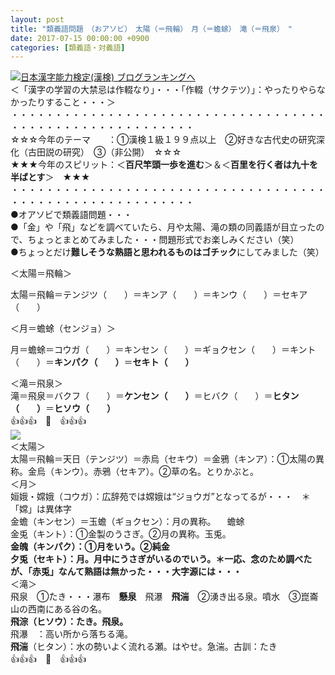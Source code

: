 ```yaml
---
layout: post
title: "類義語問題　（おアソビ）　太陽（＝飛輪）　月（＝蟾蜍）　滝（＝飛泉）　"
date: 2017-07-15 00:00:00 +0900
categories: [類義語・対義語]
---
```


[![](/syuusyuu9701/assets/images/類義語問題-（おアソビ）-太陽（＝飛輪）-月（＝蟾蜍）-滝（＝飛泉）--br_c_3028_1.gif)](http://blog.with2.net/link.php?1659096:3028 "日本漢字能力検定(漢検) ブログランキングへ")[日本漢字能力検定(漢検) ブログランキングへ](http://blog.with2.net/link.php?1659096:3028)  
＜「漢字の学習の大禁忌は作輟なり」・・・「作輟（サクテツ）」：やったりやらなかったりすること・・・＞  
・・・・・・・・・・・・・・・・・・・・・・・・・・・・・・・・・・・・・・・・・・・・・・・・・・・・・・・・・  
☆☆☆今年のテーマ　　：①漢検１級１９９点以上　②好きな古代史の研究深化（古田説の研究）　③（非公開）　☆☆☆　　  
★★★今年のスピリット：＜**百尺竿頭一歩を進む**＞＆＜**百里を行く者は九十を半ばとす**＞　★★★  
・・・・・・・・・・・・・・・・・・・・・・・・・・・・・・・・・・・・・・・・・・・・・・・・・・・・・・・・・  
●オアソビで類義語問題・・・  
●「金」や「飛」などを調べていたら、月や太陽、滝の類の同義語が目立ったので、ちょっとまとめてみました・・・問題形式でお楽しみください（笑）  
●ちょっとだけ**難しそうな熟語と思われるものはゴチック**にしてみました（笑）  
  
＜太陽＝飛輪＞　  
  
太陽＝飛輪＝テンジツ（　　）＝キンア（　　）＝キンウ（　　）＝セキア（　　）　  
  
＜月＝蟾蜍（センジョ）＞  
  
月＝蟾蜍＝コウガ（　　）＝キンセン（　　）＝ギョクセン（　　）＝キント（　　）＝**キンパク（　　）**＝**セキト（　　）**  
  
＜滝＝飛泉＞  
滝＝飛泉＝バクフ（　　）＝**ケンセン（　　）**＝ヒバク（　　）＝**ヒタン（　　）**＝**ヒソウ（　　）**  
👍👍👍　🐔　👍👍👍  
![](/syuusyuu9701/assets/images/類義語問題-（おアソビ）-太陽（＝飛輪）-月（＝蟾蜍）-滝（＝飛泉）--97fbf1acd5484d49848db225baa07d8d.png)  
＜太陽＞  
太陽＝飛輪＝天日（テンジツ）＝赤烏（セキウ）＝金鴉（キンア）：①太陽の異称。金烏（キンウ）。赤鴉（セキア）。②草の名。とりかぶと。  
＜月＞  
姮娥・嫦娥（コウガ）：広辞苑では嫦娥は“ジョウガ”となってるが・・・　＊「嫦」は異体字  
金蟾（キンセン）＝玉蟾（ギョクセン）：月の異称。 　蟾蜍  
金兎（キント）：①金製のうさぎ。②月の異称。玉兎。  
**金魄（キンパク）：①月をいう。②純金**  
**夕兎（セキト）：月。月中にうさぎがいるのでいう。＊一応、念のため調べたが、「赤兎」なんて熟語は無かった・・・大字源には・・・**  
＜滝＞  
飛泉　①たき・・・瀑布　**懸泉**　飛瀑　**飛湍**　②湧き出る泉。噴水　③崑崙山の西南にある谷の名。  
**飛淙（ヒソウ）：たき。飛泉。**  
飛瀑　：高い所から落ちる滝。  
**飛湍**（ヒタン）：水の勢いよく流れる瀬。はやせ。急湍。古訓：たき  
👍👍👍　🐔　👍👍👍  